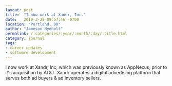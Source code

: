 ```yaml
---
layout: post
title:  "I now work at Xandr, Inc."
date:   2019-3-20 09:57:46 -0700
location: "Portland, OR"
author: "Jameson Nyeholt"
permalink: /:categories/:year/:month/:day/:title.html
category: journal
tags:
- career updates
- software development
---
```


I now work at Xandr, Inc, which was previously known as AppNexus, prior to it's acquisition by AT&T.  Xandr operates a digital advertising platform that serves both ad buyers & ad inventory sellers.
